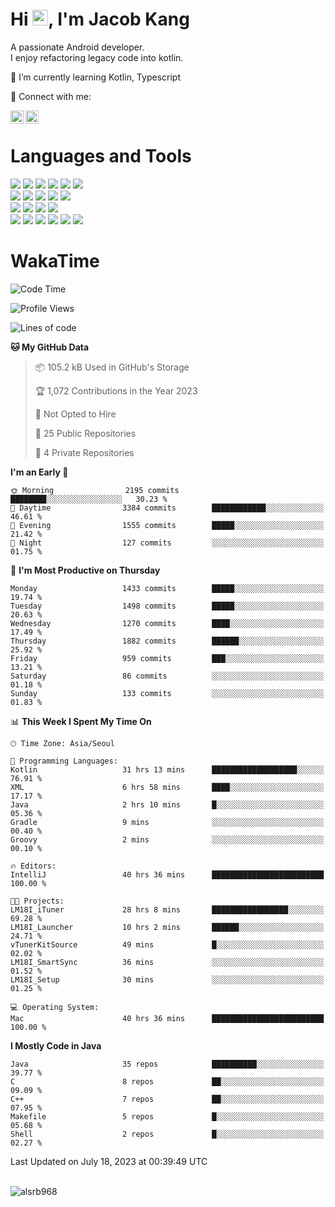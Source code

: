 # Hi <img src="https://media.giphy.com/media/hvRJCLFzcasrR4ia7z/giphy.gif" width="25px">, I'm Jacob Kang
A passionate Android developer.
</br>
I enjoy refactoring legacy code into kotlin.

🌱 I’m currently learning Kotlin, Typescript

🤝 Connect with me:

<a href="https://www.linkedin.com/in/minkyu-kang-b7477b1b2/"><img align="left" src="https://raw.githubusercontent.com/yushi1007/yushi1007/main/images/linkedin.svg" alt="Minkyu Kang | LinkedIn" width="21px"/></a>
<a href="https://www.instagram.com/_jacob_kang/"><img align="left" src="https://raw.githubusercontent.com/yushi1007/yushi1007/main/images/instagram.svg" alt="Jacob Kang | Instagram" width="21px"/></a>

</br>

# Languages and Tools

<div align="left">
<img src="https://img.shields.io/badge/java-007396?logo=java&logoColor=white"/>
<img src="https://img.shields.io/badge/kotlin-7F52FF?logo=kotlin&logoColor=white"/>
<img src="https://img.shields.io/badge/python-3776AB?logo=python&logoColor=white"/>
<img src="https://img.shields.io/badge/bash shell-4EAA25?logo=gnubash&logoColor=white"/>
<img src="https://img.shields.io/badge/c-A8B9CC?logo=c&logoColor=white"/>
<img src="https://img.shields.io/badge/c++-00599C?logo=c%2b%2b&logoColor=white"/>
</div>
<div align="left">
<img src="https://img.shields.io/badge/git-F05032?logo=git&logoColor=white"/>
<img src="https://img.shields.io/badge/github-181717?logo=github&logoColor=white"/>
<img src="https://img.shields.io/badge/mysql-4479A1?logo=mysql&logoColor=white"/>
<img src="https://img.shields.io/badge/sqlite-003B57?logo=sqlite&logoColor=white"/>
<img src="https://img.shields.io/badge/amazon AWS-232F3E?logo=amazonaws&logoColor=white"/>
</div>
<div align="left">
<img src="https://img.shields.io/badge/android-3DDC84?logo=android&logoColor=white"/>
<img src="https://img.shields.io/badge/linux-FCC624?logo=linux&logoColor=white"/>
<img src="https://img.shields.io/badge/flask-000000?logo=flask&logoColor=white"/>
<img src="https://img.shields.io/badge/arduino-00979D?logo=arduino&logoColor=white"/>
</div>
<div align="left">
<img src="https://img.shields.io/badge/slack-4A154B?logo=slack&logoColor=white"/>
<img src="https://img.shields.io/badge/notion-000000?logo=notion&logoColor=white"/>
<img src="https://img.shields.io/badge/jira-0052CC?logo=jira&logoColor=white"/>
<img src="https://img.shields.io/badge/postman-FF6C37?logo=postman&logoColor=white"/>
<img src="https://img.shields.io/badge/intellij-000000?logo=intellijidea&logoColor=white"/>
<img src="https://img.shields.io/badge/pycharm-000000?logo=pycharm&logoColor=white"/>
</div>

# WakaTime

<!--START_SECTION:waka-->
![Code Time](http://img.shields.io/badge/Code%20Time-2%2C759%20hrs%2044%20mins-blue)

![Profile Views](http://img.shields.io/badge/Profile%20Views-0-blue)

![Lines of code](https://img.shields.io/badge/From%20Hello%20World%20I%27ve%20Written-4.8%20million%20lines%20of%20code-blue)

**🐱 My GitHub Data** 

> 📦 105.2 kB Used in GitHub's Storage 
 > 
> 🏆 1,072 Contributions in the Year 2023
 > 
> 🚫 Not Opted to Hire
 > 
> 📜 25 Public Repositories 
 > 
> 🔑 4 Private Repositories 
 > 
**I'm an Early 🐤** 

```text
🌞 Morning                2195 commits        ████████░░░░░░░░░░░░░░░░░   30.23 % 
🌆 Daytime                3384 commits        ████████████░░░░░░░░░░░░░   46.61 % 
🌃 Evening                1555 commits        █████░░░░░░░░░░░░░░░░░░░░   21.42 % 
🌙 Night                  127 commits         ░░░░░░░░░░░░░░░░░░░░░░░░░   01.75 % 
```
📅 **I'm Most Productive on Thursday** 

```text
Monday                   1433 commits        █████░░░░░░░░░░░░░░░░░░░░   19.74 % 
Tuesday                  1498 commits        █████░░░░░░░░░░░░░░░░░░░░   20.63 % 
Wednesday                1270 commits        ████░░░░░░░░░░░░░░░░░░░░░   17.49 % 
Thursday                 1882 commits        ██████░░░░░░░░░░░░░░░░░░░   25.92 % 
Friday                   959 commits         ███░░░░░░░░░░░░░░░░░░░░░░   13.21 % 
Saturday                 86 commits          ░░░░░░░░░░░░░░░░░░░░░░░░░   01.18 % 
Sunday                   133 commits         ░░░░░░░░░░░░░░░░░░░░░░░░░   01.83 % 
```


📊 **This Week I Spent My Time On** 

```text
🕑︎ Time Zone: Asia/Seoul

💬 Programming Languages: 
Kotlin                   31 hrs 13 mins      ███████████████████░░░░░░   76.91 % 
XML                      6 hrs 58 mins       ████░░░░░░░░░░░░░░░░░░░░░   17.17 % 
Java                     2 hrs 10 mins       █░░░░░░░░░░░░░░░░░░░░░░░░   05.36 % 
Gradle                   9 mins              ░░░░░░░░░░░░░░░░░░░░░░░░░   00.40 % 
Groovy                   2 mins              ░░░░░░░░░░░░░░░░░░░░░░░░░   00.10 % 

🔥 Editors: 
IntelliJ                 40 hrs 36 mins      █████████████████████████   100.00 % 

🐱‍💻 Projects: 
LM18I_iTuner             28 hrs 8 mins       █████████████████░░░░░░░░   69.28 % 
LM18I_Launcher           10 hrs 2 mins       ██████░░░░░░░░░░░░░░░░░░░   24.71 % 
vTunerKitSource          49 mins             █░░░░░░░░░░░░░░░░░░░░░░░░   02.02 % 
LM18I_SmartSync          36 mins             ░░░░░░░░░░░░░░░░░░░░░░░░░   01.52 % 
LM18I_Setup              30 mins             ░░░░░░░░░░░░░░░░░░░░░░░░░   01.25 % 

💻 Operating System: 
Mac                      40 hrs 36 mins      █████████████████████████   100.00 % 
```

**I Mostly Code in Java** 

```text
Java                     35 repos            ██████████░░░░░░░░░░░░░░░   39.77 % 
C                        8 repos             ██░░░░░░░░░░░░░░░░░░░░░░░   09.09 % 
C++                      7 repos             ██░░░░░░░░░░░░░░░░░░░░░░░   07.95 % 
Makefile                 5 repos             █░░░░░░░░░░░░░░░░░░░░░░░░   05.68 % 
Shell                    2 repos             █░░░░░░░░░░░░░░░░░░░░░░░░   02.27 % 
```




 Last Updated on July 18, 2023 at 00:39:49 UTC
<!--END_SECTION:waka-->

</br>

<div align="left">
<img align="left" src="https://github-readme-stats.vercel.app/api/top-langs?username=alsrb968&show_icons=true&locale=en&layout=compact&theme=dark" alt="alsrb968" />
</div>
